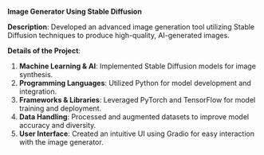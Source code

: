**Image Generator Using Stable Diffusion**

**Description**: Developed an advanced image generation tool utilizing Stable Diffusion techniques to produce high-quality, AI-generated images.

**Details of the Project**:
1. **Machine Learning & AI**: Implemented Stable Diffusion models for image synthesis.
2. **Programming Languages**: Utilized Python for model development and integration.
3. **Frameworks & Libraries**: Leveraged PyTorch and TensorFlow for model training and deployment.
4. **Data Handling**: Processed and augmented datasets to improve model accuracy and diversity.
5. **User Interface**: Created an intuitive UI using Gradio for easy interaction with the image generator.
